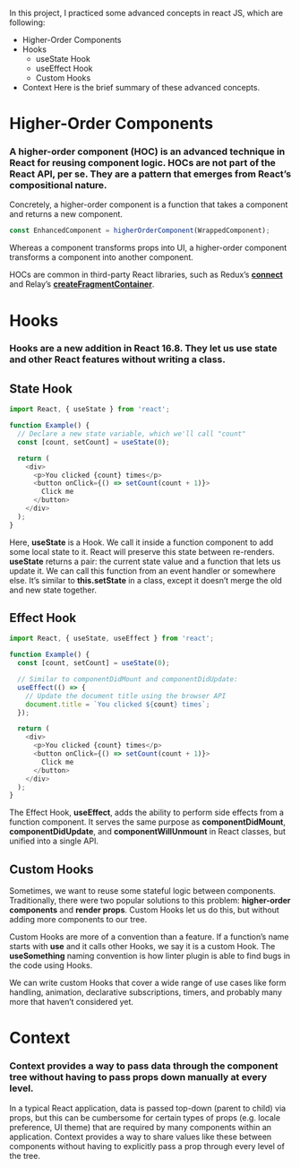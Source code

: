 In this project, I practiced some advanced concepts in react JS, which are following:
- Higher-Order Components
- Hooks
  - useState Hook
  - useEffect Hook
  - Custom Hooks
- Context
Here is the brief summary of these advanced concepts.

# Higher-Order Components

### A higher-order component (HOC) is an advanced technique in React for reusing component logic. HOCs are not part of the React API, per se. They are a pattern that emerges from React’s compositional nature.

Concretely, a higher-order component is a function that takes a component and returns a new component.

```javascript
const EnhancedComponent = higherOrderComponent(WrappedComponent);
```
Whereas a component transforms props into UI, a higher-order component transforms a component into another component.

HOCs are common in third-party React libraries, such as Redux’s **[connect](https://github.com/reduxjs/react-redux/blob/master/docs/api/connect.md#connect)** and Relay’s **[createFragmentContainer](https://relay.dev/docs/en/fragment-container.html)**.

# Hooks

### Hooks are a new addition in React 16.8. They let us use state and other React features without writing a class.

## State Hook
```javascript
import React, { useState } from 'react';

function Example() {
  // Declare a new state variable, which we'll call "count"
  const [count, setCount] = useState(0);

  return (
    <div>
      <p>You clicked {count} times</p>
      <button onClick={() => setCount(count + 1)}>
        Click me
      </button>
    </div>
  );
}
```

Here, **useState** is a Hook. We call it inside a function component to add some local state to it. React will preserve this state between re-renders. **useState** returns a pair: the current state value and a function that lets us update it. We can call this function from an event handler or somewhere else. It’s similar to **this.setState** in a class, except it doesn’t merge the old and new state together.

## Effect Hook
```javascript
import React, { useState, useEffect } from 'react';

function Example() {
  const [count, setCount] = useState(0);

  // Similar to componentDidMount and componentDidUpdate:
  useEffect(() => {
    // Update the document title using the browser API
    document.title = `You clicked ${count} times`;
  });

  return (
    <div>
      <p>You clicked {count} times</p>
      <button onClick={() => setCount(count + 1)}>
        Click me
      </button>
    </div>
  );
}
```
The Effect Hook, **useEffect**, adds the ability to perform side effects from a function component. It serves the same purpose as **componentDidMount**, **componentDidUpdate**, and **componentWillUnmount** in React classes, but unified into a single API. 

## Custom Hooks
Sometimes, we want to reuse some stateful logic between components. Traditionally, there were two popular solutions to this problem: **higher-order components** and **render props**. Custom Hooks let us do this, but without adding more components to our tree.

Custom Hooks are more of a convention than a feature. If a function’s name starts with **use** and it calls other Hooks, we say it is a custom Hook. The **useSomething** naming convention is how linter plugin is able to find bugs in the code using Hooks.

We can write custom Hooks that cover a wide range of use cases like form handling, animation, declarative subscriptions, timers, and probably many more that haven’t considered yet.

# Context

### Context provides a way to pass data through the component tree without having to pass props down manually at every level.

In a typical React application, data is passed top-down (parent to child) via props, but this can be cumbersome for certain types of props (e.g. locale preference, UI theme) that are required by many components within an application. Context provides a way to share values like these between components without having to explicitly pass a prop through every level of the tree.
